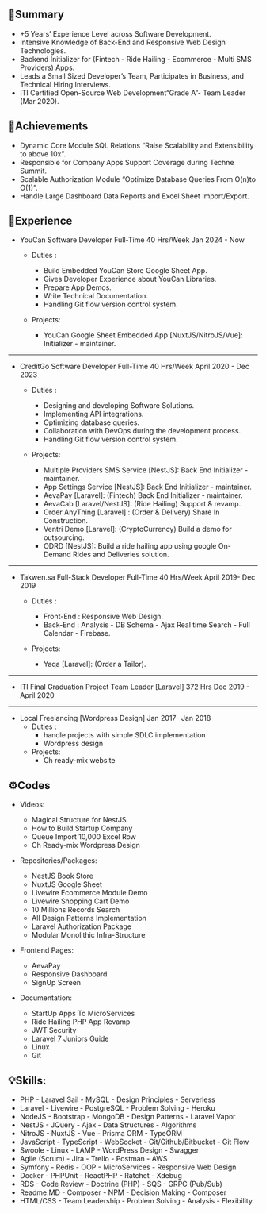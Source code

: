 ## 📜Summary

- +5 Years’ Experience Level across Software Development.
- Intensive Knowledge of Back-End and Responsive Web Design Technologies.
- Backend Initializer for (Fintech - Ride Hailing - Ecommerce - Multi SMS Providers) Apps.
- Leads a Small Sized Developer’s Team, Participates in Business, and Technical Hiring Interviews.
- ITI Certified Open-Source Web Development“Grade A”- Team Leader (Mar 2020).

## 🏅Achievements
- Dynamic Core Module SQL Relations “Raise Scalability and Extensibility to above 10x”.
- Responsible for Company Apps Support Coverage during Techne Summit.
- Scalable Authorization Module “Optimize Database Queries From O(n)to O(1)”.
- Handle Large Dashboard Data Reports and Excel Sheet Import/Export.

## 💼Experience
-  YouCan Software Developer Full-Time 40 Hrs/Week Jan 2024 - Now
   - Duties :
      - Build Embedded YouCan Store Google Sheet App.
      - Gives Developer Experience about YouCan Libraries.
      - Prepare App Demos.
      - Write Technical Documentation.
      - Handling Git flow version control system.
    
    - Projects:
      - YouCan Google Sheet Embedded App [NuxtJS/NitroJS/Vue]: Initializer - maintainer.
---
- CreditGo Software Developer Full-Time 40 Hrs/Week April 2020 - Dec 2023
  - Duties :
    - Designing and developing Software Solutions.
    - Implementing API integrations.
    - Optimizing database queries.
    - Collaboration with DevOps during the development process.
    - Handling Git flow version control system.

  - Projects:
    - Multiple Providers SMS Service [NestJS]: Back End Initializer - maintainer.
    - App Settings Service [NestJS]: Back End Initializer - maintainer.
    - AevaPay [Laravel]: (Fintech) Back End Initializer - maintainer.
    - AevaCab [Laravel/NestJS]: (Ride Hailing) Support & revamp.
    - Order AnyThing [Laravel] : (Order & Delivery) Share In Construction.
    - Ventri Demo [Laravel]: (CryptoCurrency) Build a demo for outsourcing.
    - ODRD [NestJS]: Build a ride hailing app using google On-Demand Rides and Deliveries solution.
---
- Takwen.sa Full-Stack Developer Full-Time 40 Hrs/Week April 2019- Dec 2019
  - Duties :
    - Front-End : Responsive Web Design.
    - Back-End : Analysis - DB Schema - Ajax Real time Search - Full Calendar - Firebase.

  - Projects:
    - Yaqa [Laravel]: (Order a Tailor).
---
- ITI Final Graduation Project Team Leader [Laravel] 372 Hrs Dec 2019 - April 2020
---
- Local Freelancing [Wordpress Design] Jan 2017- Jan 2018
  - Duties :
    - handle projects with simple SDLC implementation
    - Wordpress design
  - Projects:
    - Ch ready-mix website

## ⚙️Codes

- Videos:
  - Magical Structure for NestJS
  - How to Build Startup Company
  - Queue Import 10,000 Excel Row
  - Ch Ready-mix Wordpress Design

- Repositories/Packages:
  - NestJS Book Store
  - NuxtJS Google Sheet
  - Livewire Ecommerce Module Demo
  - Livewire Shopping Cart Demo
  - 10 Millions Records Search
  - All Design Patterns Implementation
  - Laravel Authorization Package
  - Modular Monolithic Infra-Structure
  
- Frontend Pages:
  - AevaPay
  - Responsive Dashboard
  - SignUp Screen

- Documentation:
  - StartUp Apps To MicroServices
  - Ride Hailing PHP App Revamp
  - JWT Security
  - Laravel 7 Juniors Guide
  - Linux
  - Git

## 💡Skills:
- PHP - Laravel Sail - MySQL - Design Principles - Serverless
- Laravel - Livewire - PostgreSQL - Problem Solving - Heroku
- NodeJS - Bootstrap - MongoDB - Design Patterns - Laravel Vapor
- NestJS - JQuery - Ajax - Data Structures - Algorithms
- NitroJS - NuxtJS - Vue - Prisma ORM - TypeORM
- JavaScript - TypeScript - WebSocket - Git/Github/Bitbucket - Git Flow
- Swoole - Linux - LAMP - WordPress Design - Swagger
- Agile (Scrum) - Jira - Trello - Postman - AWS
- Symfony - Redis - OOP - MicroServices - Responsive Web Design
- Docker - PHPUnit - ReactPHP - Ratchet - Xdebug
- RDS - Code Review - Doctrine (PHP) - SQS - GRPC (Pub/Sub)
- Readme.MD - Composer - NPM - Decision Making - Composer
- HTML/CSS - Team Leadership - Problem Solving - Analysis - Flexibility
